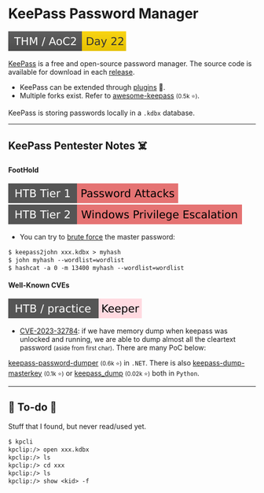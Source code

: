 # KeePass Password Manager

[![adventofcyber2](../../../_badges/thm/adventofcyber2/day22.svg)](https://tryhackme.com/room/adventofcyber2)

<div class="row row-cols-lg-2"><div>

[KeePass](https://keepass.info/) is a free and open-source password manager. The source code is available for download in each [release](https://sourceforge.net/projects/keepass/).

* KeePass can be extended through [plugins](https://keepass.info/plugins.html) 🐲.
* Multiple forks exist. Refer to [awesome-keepass](https://github.com/lgg/awesome-keepass) <small>(0.5k ⭐)</small>.

KeePass is storing passwords locally in a `.kdbx` database.
</div><div>
</div></div>

<hr class="sep-both">

## KeePass Pentester Notes ☠️

<div class="row row-cols-lg-2"><div>

#### FootHold

[![password_attacks](../../../_badges/htb/password_attacks.svg)](https://academy.hackthebox.com/course/preview/password-attacks)
[![windows_privilege_escalation](../../../_badges/htb/windows_privilege_escalation.svg)](https://academy.hackthebox.com/course/preview/windows-privilege-escalation)

* You can try to [brute force](/cybersecurity/cryptography/algorithms/hashing/index.md) the master password:

```shell!
$ keepass2john xxx.kdbx > myhash
$ john myhash --wordlist=wordlist
$ hashcat -a 0 -m 13400 myhash --wordlist=wordlist
```
</div><div>

#### Well-Known CVEs

[![keeper](../../../_badges/htb-p/keeper.svg)](https://app.hackthebox.com/machines/Keeper)

* [CVE-2023-32784](https://nvd.nist.gov/vuln/detail/CVE-2023-32784): if we have memory dump when keepass was unlocked and running, we are able to dump almost all the cleartext password <small>(aside from first char)</small>. There are many PoC below:

[keepass-password-dumper](https://github.com/vdohney/keepass-password-dumper) <small>(0.6k ⭐)</small> in `.NET`. There is also [keepass-dump-masterkey](https://github.com/matro7sh/keepass-dump-masterkey) <small>(0.1k ⭐)</small> or [keepass_dump](https://github.com/z-jxy/keepass_dump) <small>(0.02k ⭐)</small> both in `Python`.
</div></div>

<hr class="sep-both">

## 👻 To-do 👻

Stuff that I found, but never read/used yet.

<div class="row row-cols-lg-2"><div>

```shell!
$ kpcli
kpclip:/> open xxx.kdbx
kpclip:/> ls
kpclip:/> cd xxx
kpclip:/> ls
kpclip:/> show <kid> -f
```
</div><div>
</div></div>